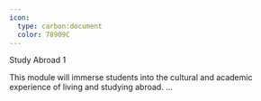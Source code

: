 ```yaml
---
icon:
  type: carbon:document
  color: 78909C
---
```

Study Abroad 1

This module will immerse students into the cultural and academic experience of living and studying abroad. ... 
